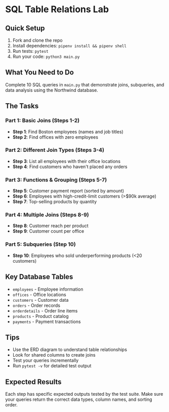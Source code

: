 # SQL Table Relations Lab

## Quick Setup
1. Fork and clone the repo
2. Install dependencies: `pipenv install && pipenv shell`
3. Run tests: `pytest`
4. Run your code: `python3 main.py`

## What You Need to Do
Complete 10 SQL queries in `main.py` that demonstrate joins, subqueries, and data analysis using the Northwind database.

## The Tasks

### Part 1: Basic Joins (Steps 1-2)
- **Step 1**: Find Boston employees (names and job titles)
- **Step 2**: Find offices with zero employees

### Part 2: Different Join Types (Steps 3-4)
- **Step 3**: List all employees with their office locations
- **Step 4**: Find customers who haven't placed any orders

### Part 3: Functions & Grouping (Steps 5-7)
- **Step 5**: Customer payment report (sorted by amount)
- **Step 6**: Employees with high-credit-limit customers (>$90k average)
- **Step 7**: Top-selling products by quantity

### Part 4: Multiple Joins (Steps 8-9)
- **Step 8**: Customer reach per product
- **Step 9**: Customer count per office

### Part 5: Subqueries (Step 10)
- **Step 10**: Employees who sold underperforming products (<20 customers)

## Key Database Tables
- `employees` - Employee information
- `offices` - Office locations
- `customers` - Customer data
- `orders` - Order records
- `orderdetails` - Order line items
- `products` - Product catalog
- `payments` - Payment transactions

## Tips
- Use the ERD diagram to understand table relationships
- Look for shared columns to create joins
- Test your queries incrementally
- Run `pytest -v` for detailed test output

## Expected Results
Each step has specific expected outputs tested by the test suite. Make sure your queries return the correct data types, column names, and sorting order.